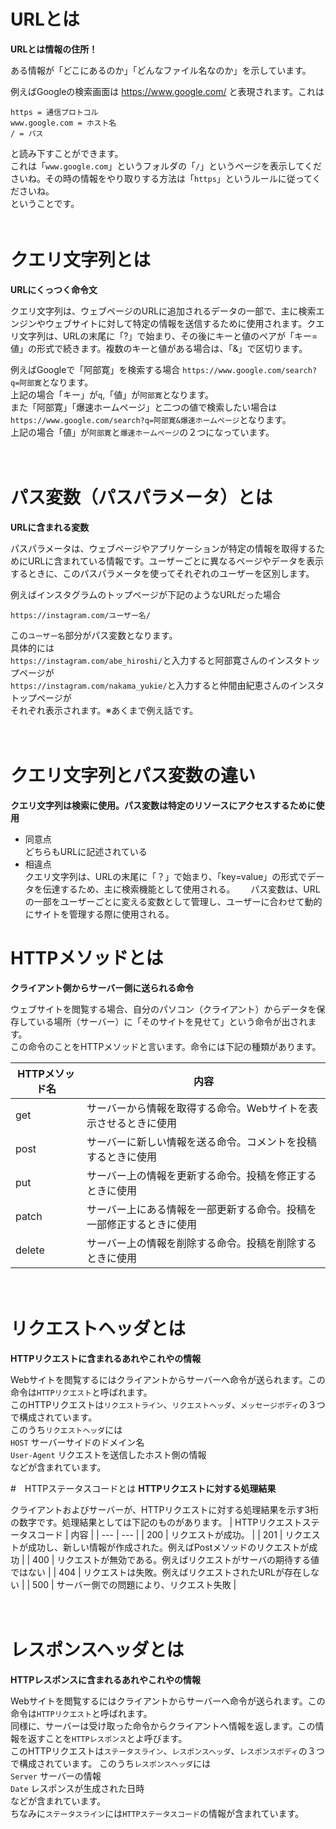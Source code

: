 # URLとは
**URLとは情報の住所！**<br>

ある情報が「どこにあるのか」「どんなファイル名なのか」を示しています。<br>

例えばGoogleの検索画面は
https://www.google.com/
と表現されます。これは<br>
```
https = 通信プロトコル
www.google.com = ホスト名
/ = パス
```
と読み下すことができます。<br>
これは「`www.google.com`」というフォルダの「`/`」というページを表示してくださいね。その時の情報をやり取りする方法は「`https`」というルールに従ってくださいね。<br>
ということです。<br>
　　
　　
# クエリ文字列とは
**URLにくっつく命令文**<br>

クエリ文字列は、ウェブページのURLに追加されるデータの一部で、主に検索エンジンやウェブサイトに対して特定の情報を送信するために使用されます。クエリ文字列は、URLの末尾に「?」で始まり、その後にキーと値のペアが「キー=値」の形式で続きます。複数のキーと値がある場合は、「&」で区切ります。<br>

例えばGoogleで「阿部寛」を検索する場合
`https://www.google.com/search?q=阿部寛`となります。<br>
上記の場合「キー」が`q`,「値」が`阿部寛`となります。<br>
また「阿部寛」「爆速ホームページ」と二つの値で検索したい場合は
`https://www.google.com/search?q=阿部寛&爆速ホームページ`となります。<br>
上記の場合「値」が`阿部寛`と`爆速ホームページ`の２つになっています。　　
　　
  
　　
# パス変数（パスパラメータ）とは
**URLに含まれる変数**<br>

パスパラメータは、ウェブページやアプリケーションが特定の情報を取得するためにURLに含まれている情報です。ユーザーごとに異なるページやデータを表示するときに、このパスパラメータを使ってそれぞれのユーザーを区別します。<br> 

例えばインスタグラムのトップページが下記のようなURLだった場合<br>
```
https://instagram.com/ユーザー名/
```
この`ユーザー名`部分がパス変数となります。<br>
具体的には<br>
`https://instagram.com/abe_hiroshi/`と入力すると阿部寛さんのインスタトップページが<br>
`https://instagram.com/nakama_yukie/`と入力すると仲間由紀恵さんのインスタトップページが<br>
それぞれ表示されます。※あくまで例え話です。
　　
  
　　
# クエリ文字列とパス変数の違い
**クエリ文字列は検索に使用。パス変数は特定のリソースにアクセスするために使用**<br>
- 同意点<br>
どちらもURLに記述されている  
- 相違点<br>
クエリ文字列は、URLの末尾に「？」で始まり、「key=value」の形式でデータを伝達するため、主に検索機能として使用される。　　
パス変数は、URLの一部をユーザーごとに変える変数として管理し、ユーザーに合わせて動的にサイトを管理する際に使用される。
　　
　　
# HTTPメソッドとは
**クライアント側からサーバー側に送られる命令**　　

ウェブサイトを閲覧する場合、自分のパソコン（クライアント）からデータを保存している場所（サーバー）に「そのサイトを見せて」という命令が出されます。  
この命令のことをHTTPメソッドと言います。命令には下記の種類があります。

| HTTPメソッド名 | 内容 |
|---|---|
|get| サーバーから情報を取得する命令。Webサイトを表示させるときに使用 |
|post| サーバーに新しい情報を送る命令。コメントを投稿するときに使用 |
|put| サーバー上の情報を更新する命令。投稿を修正するときに使用 |
|patch|  サーバー上にある情報を一部更新する命令。投稿を一部修正するときに使用|
|delete| サーバー上の情報を削除する命令。投稿を削除するときに使用 |　　

　　
  
# リクエストヘッダとは 
**HTTPリクエストに含まれるあれやこれやの情報**　　

Webサイトを閲覧するにはクライアントからサーバーへ命令が送られます。この命令は`HTTPリクエスト`と呼ばれます。  
このHTTPリクエストは`リクエストライン`、`リクエストヘッダ`、`メッセージボディ`の３つで構成されています。  
このうち`リクエストヘッダ`には<br>
`HOST` サーバーサイドのドメイン名<br>
`User-Agent` リクエストを送信したホスト側の情報<br>
などが含まれています。
  
  
  
#　HTTPステータスコードとは
**HTTPリクエストに対する処理結果**　　

クライアントおよびサーバーが、HTTPリクエストに対する処理結果を示す3桁の数字です。処理結果としては下記のものがあります。
| HTTPリクエストステータスコード | 内容 |
| --- | --- |
| 200 |  リクエストが成功。 |
| 201 |  リクエストが成功し、新しい情報が作成された。例えばPostメソッドのリクエストが成功 |
| 400 |  リクエストが無効である。例えばリクエストがサーバの期待する値ではない |
| 404 |  リクエストは失敗。例えばリクエストされたURLが存在しない |
| 500 |  サーバー側での問題により、リクエスト失敗 |　　

　　
  
# レスポンスヘッダとは
**HTTPレスポンスに含まれるあれやこれやの情報**

Webサイトを閲覧するにはクライアントからサーバーへ命令が送られます。この命令は`HTTPリクエスト`と呼ばれます。  
同様に、サーバーは受け取った命令からクライアントへ情報を返します。この情報を返すことを`HTTPレスポンス`とよ呼びます。  
このHTTPリクエストは`ステータスライン`、`レスポンスヘッダ`、`レスポンスボディ`の３つで構成されています。
このうち`レスポンスヘッダ`には<br>
`Server` サーバーの情報<br>
`Date` レスポンスが生成された日時<br>
などが含まれています。  
ちなみに`ステータスライン`には`HTTPステータスコード`の情報が含まれています。

